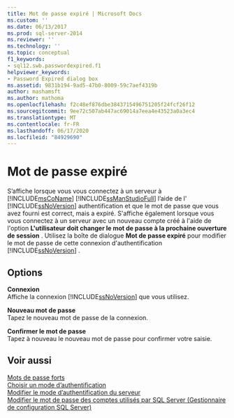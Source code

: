 ```yaml
---
title: Mot de passe expiré | Microsoft Docs
ms.custom: ''
ms.date: 06/13/2017
ms.prod: sql-server-2014
ms.reviewer: ''
ms.technology: ''
ms.topic: conceptual
f1_keywords:
- sql12.swb.passwordexpired.f1
helpviewer_keywords:
- Password Expired dialog box
ms.assetid: 9831b194-9ad5-47b0-8009-59c7aef4319b
author: mashamsft
ms.author: mathoma
ms.openlocfilehash: f2c48ef876dbe3843715496751205f24fcf26f12
ms.sourcegitcommit: 9ee72c507ab447ac69014a7eea4e43523a0a3ec4
ms.translationtype: MT
ms.contentlocale: fr-FR
ms.lasthandoff: 06/17/2020
ms.locfileid: "84929690"
---
```

# <a name="password-expired"></a>Mot de passe expiré
  S’affiche lorsque vous vous connectez à un serveur à [!INCLUDE[msCoName](../includes/msconame-md.md)] [!INCLUDE[ssManStudioFull](../includes/ssmanstudiofull-md.md)] l’aide de l' [!INCLUDE[ssNoVersion](../includes/ssnoversion-md.md)] authentification et que le mot de passe que vous avez fourni est correct, mais a expiré. S'affiche également lorsque vous vous connectez à un serveur avec un nouveau compte créé à l'aide de l'option **L'utilisateur doit changer le mot de passe à la prochaine ouverture de session** . Utilisez la boîte de dialogue **Mot de passe expiré** pour modifier le mot de passe de cette connexion d'authentification [!INCLUDE[ssNoVersion](../includes/ssnoversion-md.md)] .  
  
## <a name="options"></a>Options  
 **Connexion**  
 Affiche la connexion [!INCLUDE[ssNoVersion](../includes/ssnoversion-md.md)] que vous utilisez.  
  
 **Nouveau mot de passe**  
 Tapez le nouveau mot de passe de la connexion.  
  
 **Confirmer le mot de passe**  
 Tapez à nouveau le nouveau mot de passe pour confirmer votre saisie.  
  
## <a name="see-also"></a>Voir aussi  
 [Mots de passe forts](../relational-databases/security/strong-passwords.md)   
 [Choisir un mode d’authentification](../relational-databases/security/choose-an-authentication-mode.md)   
 [Modifier le mode d’authentification du serveur](configure-windows/change-server-authentication-mode.md)   
 [Modifier le mot de passe des comptes utilisés par SQL Server &#40;Gestionnaire de configuration SQL Server&#41;](configure-windows/scm-services-change-the-password-of-the-accounts-used.md)  
  
  
